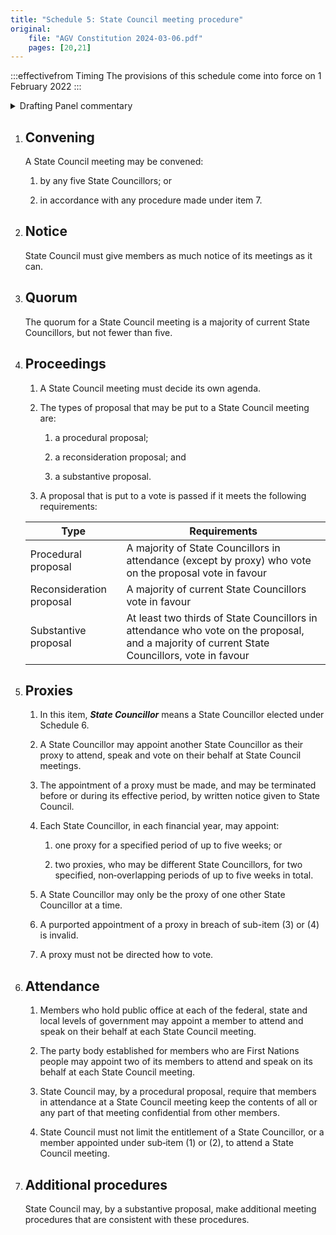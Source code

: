 ```yaml
---
title: "Schedule 5: State Council meeting procedure"
original:
    file: "AGV Constitution 2024-03-06.pdf"
    pages: [20,21]
---
```


:::effectivefrom Timing
The provisions of this schedule come into force
on 1 February 2022
:::

<details>

<summary>Drafting Panel commentary</summary>

See also box under [Part 3](./03-state-council.md).

State Council procedure is set out in Schedule 5. The quorum is increased from the
current one-third of State Council to one-half of the current members (Schedule 5,
[item 3](#quorum)).

As well as reconsideration proposals by branches (discussed above), there are two
types of proposal which can be put to State Council:

* procedural proposals (about how the meeting runs) which require a simple
  majority (50% +1) to pass, and

* substantive proposals which can only be put to a vote if the discussion has
  failed to reach consensus and the matter should not be deferred. When this is
  the case, the proposal is carried if the proposal is supported by both two thirds
  of those who vote, and at least half of the membership of State Council. This
  contrasts with the current procedure for State Council which is that 75% must
  first vote in favour of putting a substantive proposal to a vote and then the
  substantive proposal is carried if 75% of those voting vote in favour. There is
  currently no minimum requirement for the absolute number of votes in favour.

A State Councillor may make another State Councillor their proxy, but only during two
periods totalling 5 weeks in a year (Schedule 5, [item 5](#proxies)). This allows State Councillors
to take approximately one month of leave from their State Council duties each year.

</details>

1. ## Convening

    A State Council meeting may be convened:

    1.  by any five State Councillors; or

    2.  in accordance with any procedure made under item 7.

2. ## Notice

    State Council must give members as much notice of its meetings as it
    can.

3. ## Quorum

    The quorum for a State Council meeting is a majority of current State
    Councillors, but not fewer than five.

4. ## Proceedings

    1.  A State Council meeting must decide its own agenda.

    2.  The types of proposal that may be put to a State Council meeting
        are:

        <subclause-letters>

        1.  a procedural proposal;

        2.  a reconsideration proposal; and

        3.  a substantive proposal.

        </subclause-letters>

    3.  A proposal that is put to a vote is passed if it meets the
        following requirements:

    <table>
    <colgroup>
    <col style={{width: "30%"}} />
    <col style={{width: "69%"}} />
    </colgroup>
    <thead>
    <tr className="header">
    <th><strong>Type</strong></th>
    <th><strong>Requirements</strong></th>
    </tr>
    </thead>
    <tbody>
    <tr className="odd">
    <td>Procedural proposal</td>
    <td>A majority of State Councillors in attendance (except by proxy) who vote on the proposal vote in favour</td>
    </tr>
    <tr className="even">
    <td>Reconsideration proposal</td>
    <td>A majority of current State Councillors vote in favour</td>
    </tr>
    <tr className="odd">
    <td>Substantive proposal</td>
    <td>At least two thirds of State Councillors in attendance who vote on the proposal, and a majority of current State Councillors, vote in favour</td>
    </tr>
    </tbody>
    </table>

5. ## Proxies

    1.  In this item, ***State Councillor*** means a State Councillor elected under Schedule 6.

    2.  A State Councillor may appoint another State Councillor as their
        proxy to attend, speak and vote on their behalf at State Council
        meetings.

    3.  The appointment of a proxy must be made, and may be terminated
        before or during its effective period, by written notice given
        to State Council.

    4.  Each State Councillor, in each financial year, may appoint:

        <subclause-letters>

        1.  one proxy for a specified period of up to five weeks; or

        2.  two proxies, who may be different State Councillors, for two
            specified, non‑overlapping periods of up to five weeks in
            total.

        </subclause-letters>

    5.  A State Councillor may only be the proxy of one other State
        Councillor at a time.

    6.  A purported appointment of a proxy in breach of sub-item (3)
        or (4) is invalid.

    7.  A proxy must not be directed how to vote.

6. ## Attendance

    1.  Members who hold public office at each of the federal, state and
        local levels of government may appoint a member to attend and
        speak on their behalf at each State Council meeting.

    2.  The party body established for members who are First Nations
        people may appoint two of its members to attend and speak on its
        behalf at each State Council meeting.

    3.  State Council may, by a procedural proposal, require that
        members in attendance at a State Council meeting keep the
        contents of all or any part of that meeting confidential from
        other members.

    4.  State Council must not limit the entitlement of a State
        Councillor, or a member appointed under sub‑item (1) or (2), to
        attend a State Council meeting.

7. ## Additional procedures

    State Council may, by a substantive proposal, make additional meeting
    procedures that are consistent with these procedures.


